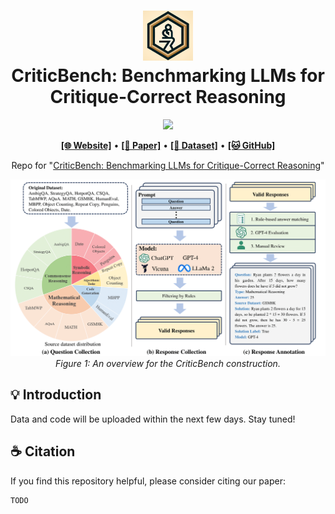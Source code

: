 
<h1 align="center">
<img src="https://github.com/CriticBench/criticbench.github.io/raw/main/docs/static/images/criticbench_logo.png" width="80" alt="CriticBench" />
<br>
CriticBench: Benchmarking LLMs for Critique-Correct Reasoning
</h1>

<div align="center">

![](https://img.shields.io/badge/Code%20License-MIT-green)

</div>

<p align="center">
  <a href="https://criticbench.github.io/"><b>[🌐 Website]</b></a> •
  <a href="https://arxiv.org/abs/TODO"><b>[📜 Paper]</b></a> •
  <a href="https://huggingface.co/TODO"><b>[🤗 Dataset]</b></a> •
  <a href="https://github.com/CriticBench/CriticBench"><b>[🐱 GitHub]</b></a>
  <br>
  <!-- <a href="https://twitter.com/TODO"><b>[🐦 Twitter]</b></a> • -->
  <!-- <a href="#-quick-start">Quick Start</a> • -->
  <!-- <a href="#%EF%B8%8F-citation">Citation</a> -->
</p>

<p align="center">
Repo for "<a href="https://arxiv.org/abs/TODO" target="_blank">CriticBench: Benchmarking LLMs for Critique-Correct Reasoning</a>"
</p>

<p align="center">
    <img src="https://github.com/CriticBench/criticbench.github.io/raw/main/docs/static/images/overview.png" width="1000">
        <br>
    <em>Figure 1: An overview for the CriticBench construction.</em>
</p>


## 💡 Introduction

Data and code will be uploaded within the next few days. Stay tuned!


## ☕️ Citation

If you find this repository helpful, please consider citing our paper:

```
TODO
```